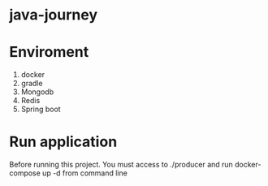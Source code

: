 # java-journey
# Enviroment
1. docker
2. gradle
3. Mongodb
4. Redis
5. Spring boot
# Run application
Before running this project. You must access to ./producer and run docker-compose up -d from command line